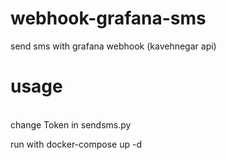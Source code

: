 # webhook-grafana-sms
send sms with  grafana webhook (kavehnegar api)
# usage 
<br>
change Token in sendsms.py

run with docker-compose up -d
